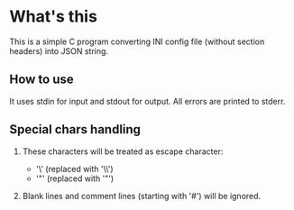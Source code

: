 # What's this
This is a simple C program converting INI config file (without section headers) into JSON string.

## How to use
It uses stdin for input and stdout for output. All errors are printed to stderr.

## Special chars handling

1. These characters will be treated as escape character:
    - '\\' (replaced with '\\\\')
    - '"' (replaced with '\"')

2. Blank lines and comment lines (starting with '#') will be ignored.
